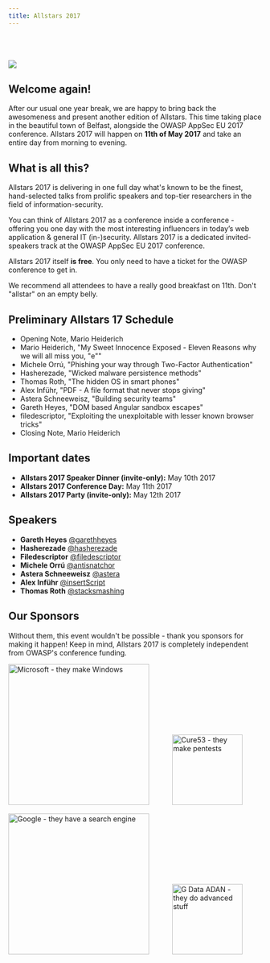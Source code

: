 ```yaml
---
title: Allstars 2017
---
```


<br />
<br />
<br />

<img src="../assets/images/allstars.gif">

## Welcome again!

After our usual one year break, we are happy to bring back the awesomeness and present another edition of Allstars. This time taking place in the beautiful town of Belfast, alongside the OWASP AppSec EU 2017 conference. Allstars 2017 will happen on <strong>11th of May 2017</strong> and take an entire day from morning to evening.

## What is all this?

Allstars 2017 is delivering in one full day what's known to be the finest, hand-selected talks from prolific speakers and top-tier researchers in the field of information-security.

You can think of Allstars 2017 as a conference inside a conference - offering you one day with the most interesting influencers in today’s web application &amp; general IT (in-)security. Allstars 2017 is a dedicated invited-speakers track at the OWASP AppSec EU 2017 conference.

Allstars 2017 itself <strong>is free</strong>. You only need to have a ticket for the OWASP conference to get in.

We recommend all attendees to have a really good breakfast on 11th. Don't "allstar" on an empty belly.

## Preliminary Allstars 17 Schedule

* Opening Note, Mario Heiderich
* Mario Heiderich, "My Sweet Innocence Exposed - Eleven Reasons why we will all miss you, "e""
* Michele Orrú, "Phishing your way through Two-Factor Authentication"
* Hasherezade, "Wicked malware persistence methods"
* Thomas Roth, "The hidden OS in smart phones"
* Alex Inführ, "PDF - A file format that never stops giving"
* Astera Schneeweisz, "Building security teams"
* Gareth Heyes, "DOM based Angular sandbox escapes"
* filedescriptor, "Exploiting the unexploitable with lesser known browser tricks"
* Closing Note, Mario Heiderich

## Important dates  

* **Allstars 2017 Speaker Dinner (invite-only):** May 10th 2017 
* **Allstars 2017 Conference Day:** May 11th 2017
* **Allstars 2017 Party (invite-only):** May 12th 2017 

## Speakers 
 
* **Gareth Heyes** [@garethheyes](https://twitter.com/garethheyes)
* **Hasherezade** [@hasherezade](https://twitter.com/hasherezade)
* **Filedescriptor** [@filedescriptor](https://twitter.com/filedescriptor)
* **Michele Orrú** [@antisnatchor](https://twitter.com/antisnatchor)
* **Astera Schneeweisz** [@astera](https://twitter.com/astera)
* **Alex Inführ** [@insertScript](https://twitter.com/insertScript)
* **Thomas Roth** [@stacksmashing](https://twitter.com/stacksmashing)

## Our Sponsors

Without them, this event wouldn't be possible - thank you sponsors for making it happen! Keep in mind, Allstars 2017 is completely independent from OWASP's conference funding.

<img src="../assets/images/sponsors/microsoft.png" style="width: 20em;" title="Microsoft - they make Windows"> <img src="../assets/images/sponsors/cure53.png" style="width: 10em; margin-left: 3em" title="Cure53 - they make pentests"> 

<img src="../assets/images/sponsors/google.png" style="width: 20em;" title="Google - they have a search engine"> <img src="../assets/images/sponsors/gdata.png" style="width: 10em; margin-left: 3em" title="G Data ADAN - they do advanced stuff">
